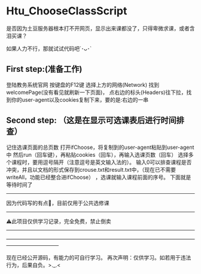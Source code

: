 # Htu_ChooseClassScript
是否因为土豆服务器根本打不开网页，显示出来课都没了，只得卑微求课，或者含泪买课？

如果人力不行，那就试试代码吧´･ᴗ･`
## First step:(准备工作)
登陆教务系统官网
按键盘的F12键
选择上方的网络(Network)
找到welcomePage(没有看见就刷新一下页面)，
点右边的标头(Headers)往下拉，找到你的user-agent以及cookies复制下来，要的是:右边的一串
## Second step: （这是在显示可选课表后进行时间排查）
记住选课页面的总页数
打开ifChoose，将复制到的user-agent粘贴到user-agent中
然后run（回车键），再粘贴cookies（回车），再输入选课页数（回车）
选择多个课程时，要用逗号隔开（注意逗号是英文输入法的）。
输入0可以排查课程是否冲突，并且以文档的形式保存到crouse.txt和result.txt中，（现在已不需要writeAll，功能已经整合进ifChoose）
，选课就输入课程前面的序号。
下面就是等待时间了

___________
因为代码写的有点💩，目前仅用于公共选修课
___
⚠️此项目仅供学习记录，完全免费，禁止倒卖
______________________________________________
——————————————————————————————————————————————

现在已经公开源码，有能力的可自行学习。
再次声明：仅供学习。如若用于违法行为，后果自负。>._.<
